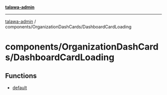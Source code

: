 [**talawa-admin**](../../../README.md)

***

[talawa-admin](../../../modules.md) / components/OrganizationDashCards/DashboardCardLoading

# components/OrganizationDashCards/DashboardCardLoading

## Functions

- [default](functions/default.md)
